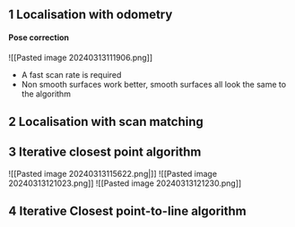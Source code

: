 ## 1 Localisation with odometry
#### Pose correction
![[Pasted image 20240313111906.png]]
- A fast scan rate is required
- Non smooth surfaces work better, smooth surfaces all look the same to the algorithm
## 2 Localisation with scan matching
## 3 Iterative closest point algorithm
![[Pasted image 20240313115622.png|]]
![[Pasted image 20240313121023.png]]
![[Pasted image 20240313121230.png]]
## 4 Iterative Closest point-to-line algorithm

